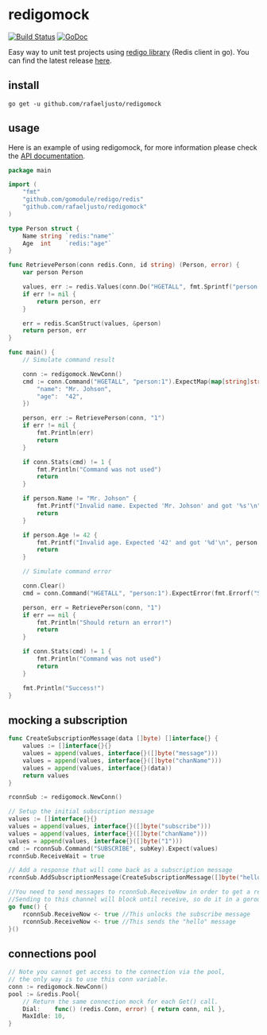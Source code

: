 redigomock
==========

[![Build Status](https://travis-ci.org/rafaeljusto/redigomock.png?branch=master)](https://travis-ci.org/rafaeljusto/redigomock)
[![GoDoc](https://godoc.org/github.com/rafaeljusto/redigomock?status.png)](https://godoc.org/github.com/rafaeljusto/redigomock)

Easy way to unit test projects using [redigo library](https://github.com/gomodule/redigo) (Redis client in go). You can find the latest release [here](https://github.com/rafaeljusto/redigomock/releases).

install
-------

```
go get -u github.com/rafaeljusto/redigomock
```

usage
-----

Here is an example of using redigomock, for more information please check the [API documentation](https://godoc.org/github.com/rafaeljusto/redigomock).

```go
package main

import (
	"fmt"
	"github.com/gomodule/redigo/redis"
	"github.com/rafaeljusto/redigomock"
)

type Person struct {
	Name string `redis:"name"`
	Age  int    `redis:"age"`
}

func RetrievePerson(conn redis.Conn, id string) (Person, error) {
	var person Person

	values, err := redis.Values(conn.Do("HGETALL", fmt.Sprintf("person:%s", id)))
	if err != nil {
		return person, err
	}

	err = redis.ScanStruct(values, &person)
	return person, err
}

func main() {
	// Simulate command result

	conn := redigomock.NewConn()
	cmd := conn.Command("HGETALL", "person:1").ExpectMap(map[string]string{
		"name": "Mr. Johson",
		"age":  "42",
	})

	person, err := RetrievePerson(conn, "1")
	if err != nil {
		fmt.Println(err)
		return
	}

	if conn.Stats(cmd) != 1 {
		fmt.Println("Command was not used")
		return
	}

	if person.Name != "Mr. Johson" {
		fmt.Printf("Invalid name. Expected 'Mr. Johson' and got '%s'\n", person.Name)
		return
	}

	if person.Age != 42 {
		fmt.Printf("Invalid age. Expected '42' and got '%d'\n", person.Age)
		return
	}

	// Simulate command error

	conn.Clear()
	cmd = conn.Command("HGETALL", "person:1").ExpectError(fmt.Errorf("Simulate error!"))

	person, err = RetrievePerson(conn, "1")
	if err == nil {
		fmt.Println("Should return an error!")
		return
	}

	if conn.Stats(cmd) != 1 {
		fmt.Println("Command was not used")
		return
	}

	fmt.Println("Success!")
}
```

mocking a subscription
----------------------

```go
func CreateSubscriptionMessage(data []byte) []interface{} {
    values := []interface{}{}
    values = append(values, interface{}([]byte("message")))
    values = append(values, interface{}([]byte("chanName")))
    values = append(values, interface{}(data))
    return values
}

rconnSub := redigomock.NewConn()

// Setup the initial subscription message
values := []interface{}{}
values = append(values, interface{}([]byte("subscribe")))
values = append(values, interface{}([]byte("chanName")))
values = append(values, interface{}([]byte("1")))
cmd := rconnSub.Command("SUBSCRIBE", subKey).Expect(values)
rconnSub.ReceiveWait = true

// Add a response that will come back as a subscription message
rconnSub.AddSubscriptionMessage(CreateSubscriptionMessage([]byte("hello")))

//You need to send messages to rconnSub.ReceiveNow in order to get a response.
//Sending to this channel will block until receive, so do it in a goroutine
go func() {
    rconnSub.ReceiveNow <- true //This unlocks the subscribe message
    rconnSub.ReceiveNow <- true //This sends the "hello" message
}()
```

connections pool
----------------

```go
// Note you cannot get access to the connection via the pool,
// the only way is to use this conn variable.
conn := redigomock.NewConn()
pool := &redis.Pool{
	// Return the same connection mock for each Get() call.
	Dial:    func() (redis.Conn, error) { return conn, nil },
	MaxIdle: 10,
}
```
